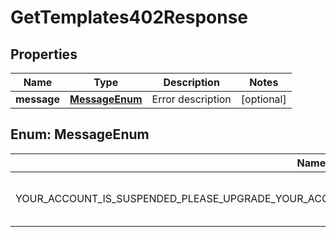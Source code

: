 

# GetTemplates402Response


## Properties

| Name | Type | Description | Notes |
|------------ | ------------- | ------------- | -------------|
|**message** | [**MessageEnum**](#MessageEnum) | Error description |  [optional] |



## Enum: MessageEnum

| Name | Value |
|---- | -----|
| YOUR_ACCOUNT_IS_SUSPENDED_PLEASE_UPGRADE_YOUR_ACCOUNT_OR_CONTACT_SUPPORT_PDFGENERATORAPI_COM | &quot;Your account is suspended, please upgrade your account or contact support@pdfgeneratorapi.com&quot; |



